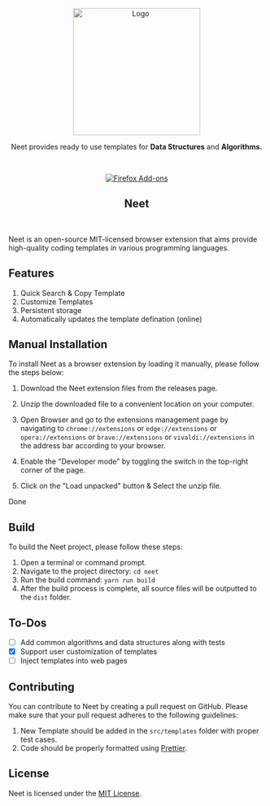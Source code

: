 
<p align="center"><a href="#" target="_blank" rel="noreferrer noopener"><img width="250" alt="Logo" src="https://raw.githubusercontent.com/tr1ten/Neet/master/public/logo.png"></a></p>
<p align="center">Neet provides ready to use templates for <strong>Data Structures</strong> and <strong>Algorithms.</strong></p>
<br/>
<p align="center">
 <a rel="noreferrer noopener" href="https://addons.mozilla.org/en-US/firefox/addon/neet/">
<img alt="Firefox Add-ons" src="https://img.shields.io/badge/Firefox-141e24.svg?&style=for-the-badge&logo=firefox-browser&logoColor=white"></a> 
</p>
<h2 align="center">Neet</h2>
<br/>

Neet is an open-source MIT-licensed browser extension that aims provide high-quality coding templates in various programming languages. 

## Features
1. Quick Search & Copy Template
2. Customize Templates
3. Persistent storage
4. Automatically updates the template defination (online)
## Manual Installation

To install Neet as a browser extension by loading it manually, please follow the steps below:

1. Download the Neet extension files from the releases page.
2. Unzip the downloaded file to a convenient location on your computer.

3. Open Browser and go to the extensions management page by navigating to `chrome://extensions` or `edge://extensions` or `opera://extensions` or `brave://extensions` or `vivaldi://extensions` in the address bar according to your browser.
4. Enable the "Developer mode" by toggling the switch in the top-right corner of the page.
5. Click on the "Load unpacked" button & Select the unzip file.

Done
## Build

To build the Neet project, please follow these steps:

1. Open a terminal or command prompt.
2. Navigate to the project directory: `cd neet`
3. Run the build command: `yarn run build`
4. After the build process is complete, all source files will be outputted to the `dist` folder.

## To-Dos
<!-- list of todos -->
- [ ] Add common algorithms and data structures along with tests
- [x] Support user customization of templates
- [ ] Inject templates into web pages

## Contributing
You can contribute to Neet by creating a pull request on GitHub. Please make sure that your pull request adheres to the following guidelines:
1. New Template should be added in the `src/templates` folder with proper test cases.
2. Code should be properly formatted using [Prettier](https://prettier.io/).
## License

Neet is licensed under the [MIT License](LICENSE).
